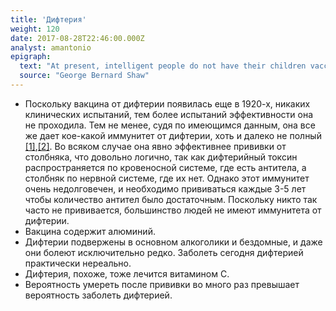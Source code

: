 ```yaml
---
title: 'Дифтерия'
weight: 120
date: 2017-08-28T22:46:00.000Z
analyst: amantonio
epigraph:
  text: "At present, intelligent people do not have their children vaccinated, nor does the law now compel them to. The result is not, as the Jennerians prophesied, the extermination of the human race by smallpox; on the contrary more people are now killed by vaccination than by smallpox."
  source: "George Bernard Shaw"
---
```

- Поскольку вакцина от дифтерии появилась еще в 1920-х, никаких клинических испытаний, тем более испытаний эффективности она не проходила. Тем не менее, судя по имеющимся данным, она все же дает кое-какой иммунитет от дифтерии, хоть и далеко не полный [[1]](https://wwwnc.cdc.gov/eid/article/14/7/07-1167_article),[[2]](https://www.ncbi.nlm.nih.gov/pubmed/10657210). Во всяком случае она явно эффективнее прививки от столбняка, что довольно логично, так как дифтерийный токсин распространяется по кровеносной системе, где есть антитела, а столбняк по нервной системе, где их нет. Однако этот иммунитет очень недолговечен, и необходимо прививаться каждые 3-5 лет чтобы количество антител было достаточным. Поскольку никто так часто не прививается, большинство людей не имеют иммунитета от дифтерии.
- Вакцина содержит алюминий.
- Дифтерии подвержены в основном алкоголики и бездомные, и даже они болеют исключительно редко. Заболеть сегодня дифтерией практически нереально.
- Дифтерия, похоже, тоже лечится витамином С.
- Вероятность умереть после прививки во много раз превышает вероятность заболеть дифтерией.